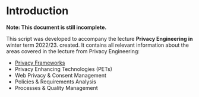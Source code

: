 # Introduction

**Note: This document is still incomplete.**

This script was developed to accompany the lecture **Privacy Engineering in** winter term 2022/23.
created.
It contains all relevant information about the areas covered in the lecture from
Privacy Engineering:

* [Privacy Frameworks]({{'pe.frameworks'|href}})
* Privacy Enhancing Technologies (PETs)
* Web Privacy & Consent Management
* Policies & Requirements Analysis
* Processes & Quality Management
